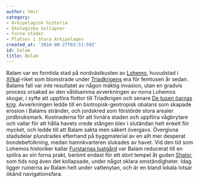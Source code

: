 ```yaml
---
author: Ymir
category:
- Arkipelagisk historia
- Ekologiska kollapser
- Forna städer
- Platser i Stora Arkipelagen
created_at: '2014-08-27T03:51:59Z'
id: balam
title: Balam
---
```

Balam var en forntida stad på nordvästkusten av [Lohemo], huvudstad i [Xi!kal]-riket som blomstrade under [Triadkrigens] era för femtusen år sedan. Balams fall var inte resultatet av någon mäktig invasion, utan en gradvis process orsakad av den våldsamma avverkningen av norra Lohemos skogar, i syfte att uppföra flottor till Triadkrigen och senare [De tusen öarnas krig]. Avverkningen ledde till en biotropisk-geotropisk obalans som skapade erosion i Balams stränder, och jordskred som förstörde stora arealer jordbruksmark. Kostnaderna för att livnära staden och uppföra vågbrytare och vallar för att hålla havets vrede stången blev i slutändan helt enkelt för mycket, och ledde till att Balam sakta men säkert övergavs. Övergivna stadsdelar plundrades efterhand på byggmaterial av en allt mer desperat bondebefolkning, medan hamnkvarteren slukades av havet. Vid den tid som Lohemos historiker kallar [Furstarnas lustgård] var Balam reducerat till en spillra av sin forna prakt, berömt endast för ett stort tempel åt guden [Shalor], som tids nog även det kollapsade, under något oklara omständigheter. Idag ligger ruinerna av Balam helt under vattenytan, och är en bland lokala lotsar ökänd navigationsfara.

  [Lohemo]: Lohemo
  [Xi!kal]: Xikal
  [Triadkrigens]: Triadkrigen
  [De tusen öarnas krig]: De_tusen_öarnas_krig
  [Furstarnas lustgård]: Furstarnas_lustgård
  [Shalor]: Shalor